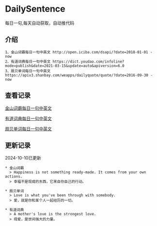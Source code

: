 # DailySentence

每日一句,每天自动获取，自动推代码

## 介绍

```
1、金山词霸每日一句中英文 http://open.iciba.com/dsapi/?date=2018-01-01 - now
2、有道词典每日一句中英文 https://dict.youdao.com/infoline?mode=publish&date=2021-03-15&update=auto&apiversion=6.0
3、扇贝单词每日一句中英文 https://apiv3.shanbay.com/weapps/dailyquote/quote/?date=2016-09-30 - now
```

## 查看记录

[金山词霸每日一句中英文](./data/iciba/)

[有道词典每日一句中英文](./data/youdao/)

[扇贝单词每日一句中英文](./data/shanbay/)

## 更新记录
2024-10-10已更新 
```
* 金山词霸
  > Happiness is not something ready-made. It comes from your own actions.
  > 幸福不是现成的东西，它来自你自己的行动。

* 扇贝单词
  > Love is what you've been through with somebody.
  > 爱，就是你和某个人一起经历的一切。

* 有道词典
  > A mother's love is the strongest love.
  > 母爱，是世间强大的力量。

```

